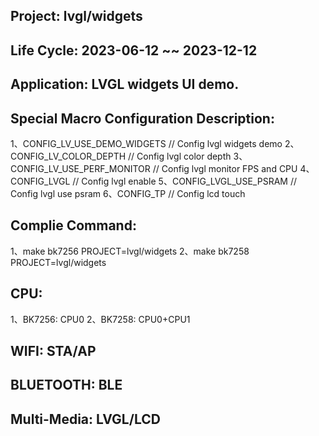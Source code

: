 ## Project: lvgl/widgets

## Life Cycle: 2023-06-12 ~~ 2023-12-12

## Application: LVGL widgets UI demo.

## Special Macro Configuration Description:
1、CONFIG_LV_USE_DEMO_WIDGETS	  // Config lvgl widgets demo
2、CONFIG_LV_COLOR_DEPTH          // Config lvgl color depth
3、CONFIG_LV_USE_PERF_MONITOR     // Config lvgl monitor FPS and CPU
4、CONFIG_LVGL                    // Config lvgl enable
5、CONFIG_LVGL_USE_PSRAM          // Config lvgl use psram
6、CONFIG_TP                      // Config lcd touch

## Complie Command:
1、make bk7256 PROJECT=lvgl/widgets
2、make bk7258 PROJECT=lvgl/widgets

## CPU: 
1、BK7256: CPU0
2、BK7258: CPU0+CPU1

## WIFI: STA/AP

## BLUETOOTH: BLE

## Multi-Media: LVGL/LCD

